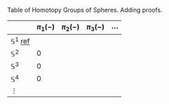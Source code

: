 Table of Homotopy Groups of Spheres. Adding proofs.



|  | $\pi_1(-)$ | $\pi_2(-)$ | $\pi_3(-)$ | $\cdots$ |
| ---- | ---- | ---- | ---- | ---- |
| $\mathbb{S}^1$ [ref](Lemmas/n_sphere_is_simply_connected.md)|  |  |  |  |
| $\mathbb{S}^2$ | 0  |  |  |  |
| $\mathbb{S}^3$ | 0 |  |  |  |
| $\mathbb{S}^4$ | 0 |  |  |  |
| $\vdots$  |  |  |  |  |

